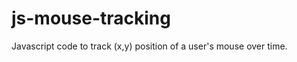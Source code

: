 js-mouse-tracking
=================

Javascript code to track (x,y) position of a user's mouse over time. 
